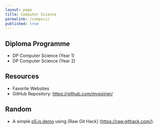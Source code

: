 ```yaml
---
layout: page
title: Computer Science
permalink: /compsci/
published: true
---
```


## Diploma Programme
- DP Computer Science (Year 1)  
- DP Computer Science (Year 2) 

## Resources
- Favorite Websites
- GitHub Repository: <https://github.com/mvpoirier/>

## Random
- A simple [p5.js demo](https://rawcdn.githack.com/mvpoirier/p5js/677a284ab2b01db06b1b2148c28c24ced95b2e36/p5-js-testbed/index.html) using [Raw Git Hack] (https://raw.githack.com/).
